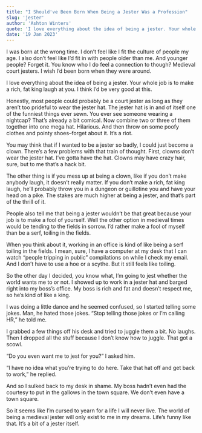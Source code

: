 ```yaml
---
title: "I Should've Been Born When Being a Jester Was a Profession"
slug: 'jester'
author: 'Ashton Winters'
quote: 'I love everything about the idea of being a jester. Your whole job is to make a rich, fat king laugh at you. I think I’d be very good at this.'
date: '19 Jan 2023'
---
```


I was born at the wrong time. I don’t feel like I fit the culture of people my age. I also don’t feel like I’d fit in with people older than me. And younger people? Forget it. You know who I do feel a connection to though? Medieval court jesters. I wish I’d been born when they were around.

I love everything about the idea of being a jester. Your whole job is to make a rich, fat king laugh at you. I think I’d be very good at this.

Honestly, most people could probably be a court jester as long as they aren’t too prideful to wear the jester hat. The jester hat is in and of itself one of the funniest things ever sewn. You ever see someone wearing a nightcap? That’s already a bit comical. Now combine two or three of them together into one mega hat. Hilarious. And then throw on some poofy clothes and pointy shoes–forget about it. It’s a riot.

You may think that if I wanted to be a jester so badly, I could just become a clown. There’s a few problems with that train of thought. First, clowns don’t wear the jester hat. I’ve gotta have the hat. Clowns may have crazy hair, sure, but to me that’s a hack bit.

The other thing is if you mess up at being a clown, like if you don’t make anybody laugh, it doesn’t really matter. If you don’t make a rich, fat king laugh, he’ll probably throw you in a dungeon or guillotine you and have your head on a pike. The stakes are much higher at being a jester, and that’s part of the thrill of it.

People also tell me that being a jester wouldn’t be that great because your job is to make a fool of yourself. Well the other option in medieval times would be tending to the fields in sorrow. I’d rather make a fool of myself than be a serf, toiling in the fields.

When you think about it, working in an office is kind of like being a serf toiling in the fields. I mean, sure, I have a computer at my desk that I can watch “people tripping in public” compilations on while I check my email. And I don’t have to use a hoe or a scythe. But it still feels like toiling.

So the other day I decided, you know what, I’m going to jest whether the world wants me to or not. I showed up to work in a jester hat and barged right into my boss’s office. My boss is rich and fat and doesn’t respect me, so he’s kind of like a king.

I was doing a little dance and he seemed confused, so I started telling some jokes. Man, he hated those jokes. “Stop telling those jokes or I’m calling HR,” he told me.

I grabbed a few things off his desk and tried to juggle them a bit. No laughs. Then I dropped all the stuff because I don’t know how to juggle. That got a scowl.

“Do you even want me to jest for you?” I asked him.

“I have no idea what you’re trying to do here. Take that hat off and get back to work,” he replied.

And so I sulked back to my desk in shame. My boss hadn’t even had the courtesy to put in the gallows in the town square. We don’t even have a town square.

So it seems like I’m cursed to yearn for a life I will never live. The world of being a medieval jester will only exist to me in my dreams. Life’s funny like that. It’s a bit of a jester itself.
